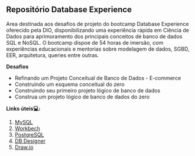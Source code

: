 ## Repositório Database Experience
  Area destinada aos desafios de projeto do bootcamp Database Experience oferecido pela DIO, disponibilizando uma experiência rápida em Ciência de Dados para aprimoramento dos principais conceitos de banco de dados SQL e NoSQL. O bootcamp dispoe de 54 horas de imersão, com experiências educacionais e mentorias sobre modelagem de dados, SGBD, EER, arquitetura, queries entre outras.




**Desafios**

- Refinando um Projeto Conceitual de Banco de Dados - E-commerce
- Construindo um esquema conceitual do zero
- Construindo seu primeiro projeto lógico de banco de dados
- Construa um projeto lógico de banco de dados do zero




**Links úteis💻:**

1. [MySQL](https://dev.mysql.com/downloads/file/?id=513229)
2. [Workbech](https://dev.mysql.com/downloads/workbench/) 
3. [PostgreSQL](https://www.postgresql.org/download/) 
4. [DB Designer](https://www.dbdesigner.net/)
5. [Draw.io](https://app.diagrams.net/)
